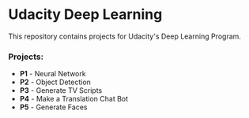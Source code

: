 # Udacity Deep Learning

This repository contains projects for Udacity's Deep Learning Program.

### Projects:
- **P1** - Neural Network
- **P2** - Object Detection
- **P3** - Generate TV Scripts
- **P4** - Make a Translation Chat Bot
- **P5** - Generate Faces